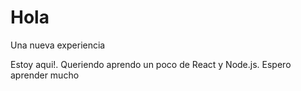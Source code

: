 # Hola
Una nueva experiencia

Estoy aqui!. Queriendo aprendo un poco de React y Node.js.
Espero aprender mucho
